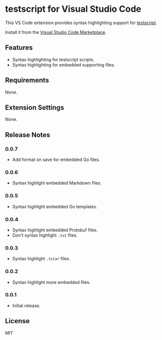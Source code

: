 # testscript for Visual Studio Code

This VS Code extension provides syntax highlighting support for
[testscript](https://pkg.go.dev/github.com/rogpeppe/go-internal/testscript).

Install it from the [Visual Studio Code
Marketplace](https://marketplace.visualstudio.com/items?itemName=twpayne.vscode-testscript).

## Features

* Syntax highlighting for testscript scripts.
* Syntax highlighting for embedded supporting files.

## Requirements

None.

## Extension Settings

None.

## Release Notes

### 0.0.7

* Add format on save for embedded Go files.

### 0.0.6

* Syntax highlight embedded Markdown files.

### 0.0.5

* Syntax highlight embedded Go templates.

### 0.0.4

* Syntax highlight embedded Protobuf files.
* Don't syntax highlight `.txt` files.

### 0.0.3

* Syntax highlight `.txtar` files.

### 0.0.2

* Syntax highlight more embedded files.

### 0.0.1

* Initial release.

## License

MIT
